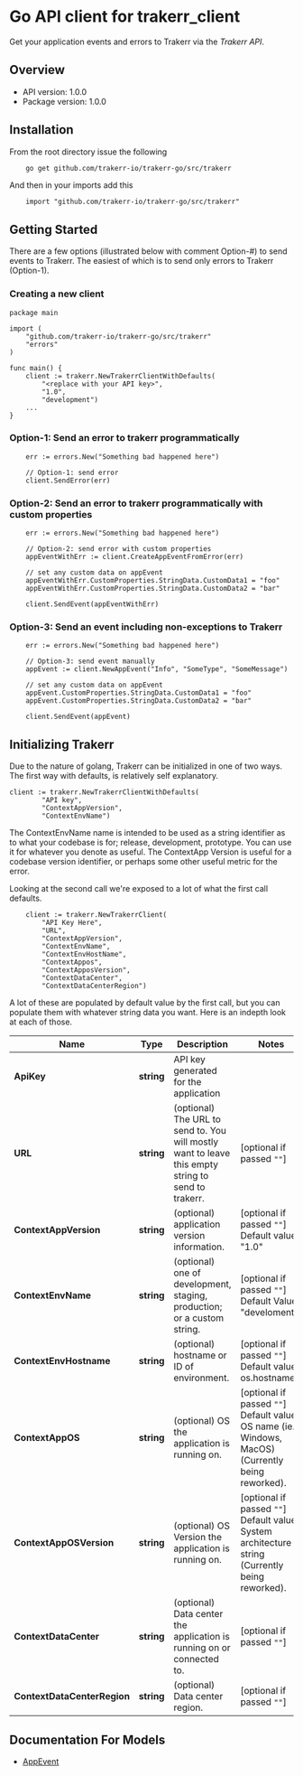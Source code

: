 # Go API client for trakerr_client

Get your application events and errors to Trakerr via the *Trakerr API*.

## Overview
- API version: 1.0.0
- Package version: 1.0.0

## Installation
From the root directory issue the following
```bash
    go get github.com/trakerr-io/trakerr-go/src/trakerr
```

And then in your imports add this

```golang
    import "github.com/trakerr-io/trakerr-go/src/trakerr"

```
## Getting Started

There are a few options (illustrated below with comment Option-#) to send events to Trakerr. The easiest of
which is to send only errors to Trakerr (Option-1).

### Creating a new client


```golang
package main

import (
	"github.com/trakerr-io/trakerr-go/src/trakerr"
	"errors"
)

func main() {
	client := trakerr.NewTrakerrClientWithDefaults(
		"<replace with your API key>",
		"1.0",
		"development")
    ...
}
```

### Option-1: Send an error to trakerr programmatically
```golang
	err := errors.New("Something bad happened here")

	// Option-1: send error
	client.SendError(err)
```

### Option-2: Send an error to trakerr programmatically with custom properties
```golang
	err := errors.New("Something bad happened here")

	// Option-2: send error with custom properties
	appEventWithErr := client.CreateAppEventFromError(err)

	// set any custom data on appEvent
	appEventWithErr.CustomProperties.StringData.CustomData1 = "foo"
	appEventWithErr.CustomProperties.StringData.CustomData2 = "bar"

	client.SendEvent(appEventWithErr)
```

### Option-3: Send an event including non-exceptions to Trakerr
```golang
	err := errors.New("Something bad happened here")

	// Option-3: send event manually
	appEvent := client.NewAppEvent("Info", "SomeType", "SomeMessage")

	// set any custom data on appEvent
	appEvent.CustomProperties.StringData.CustomData1 = "foo"
	appEvent.CustomProperties.StringData.CustomData2 = "bar"

	client.SendEvent(appEvent)
```

## Initializing Trakerr
Due to the nature of golang, Trakerr can be initialized in one of two ways. The first way with defaults, is relatively self explanatory.
```golang
client := trakerr.NewTrakerrClientWithDefaults(
		"API key",
		"ContextAppVersion",
		"ContextEnvName")
```
The ContextEnvName name is intended to be used as a string identifier as to what your codebase is for; release, development, prototype. You can use it for whatever you denote as useful. The ContextApp Version is useful for a codebase version identifier, or perhaps some other useful metric for the error.

Looking at the second call we're exposed to a lot of what the first call defaults.

```golang
    client := trakerr.NewTrakerrClient(
        "API Key Here",
        "URL",
        "ContextAppVersion",
        "ContextEnvName",
        "ContextEnvHostName",
        "ContextAppos",
        "ContextApposVersion",
        "ContextDataCenter",
        "ContextDataCenterRegion")
```
A lot of these are populated by default value by the first call, but you can populate them with whatever string data you want. Here is an indepth look at each of those.

Name | Type | Description | Notes
------------ | ------------- | -------------  | -------------
**ApiKey** | **string** | API key generated for the application | 
**URL** | **string** |(optional) The URL to send to. You will mostly want to leave this empty string to send to trakerr. | [optional if passed `""`]
**ContextAppVersion** | **string** | (optional) application version information. | [optional if passed `""`] Default value: "1.0" 
**ContextEnvName** | **string** | (optional) one of development, staging, production; or a custom string. | [optional if passed `""`] Default Value: "develoment"
**ContextEnvHostname** | **string** | (optional) hostname or ID of environment. | [optional if passed `""`] Default value: os.hostname()
**ContextAppOS** | **string** | (optional) OS the application is running on. | [optional if passed `""`] Default value: OS name (ie. Windows, MacOS) (Currently being reworked).
**ContextAppOSVersion** | **string** | (optional) OS Version the application is running on. | [optional if passed `""`] Default value: System architecture string (Currently being reworked).
**ContextDataCenter** | **string** | (optional) Data center the application is running on or connected to. | [optional if passed `""`]
**ContextDataCenterRegion** | **string** | (optional) Data center region. | [optional if passed `""`]


## Documentation For Models

 - [AppEvent](https://github.com/trakerr-io/trakerr-go/blob/master/src/trakerr/docs/AppEvent.md)



